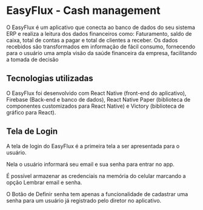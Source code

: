 # EasyFlux - Cash management

O EasyFlux é um aplicativo que conecta ao banco de dados do seu
sistema ERP e realiza a leitura dos dados financeiros como: Faturamento,
saldo de caixa, total de contas a pagar e total de clientes a receber. Os
dados recebidos são transformados em informação de fácil consumo,
fornecendo para o usuário uma ampla visão da saúde financeira da
empresa, facilitando a tomada de decisão

## Tecnologias utilizadas

O EasyFlux foi desenvolvido com React Native (front-end do
aplicativo), Firebase (Back-end e banco de dados), React Native Paper
(biblioteca de componentes customizados para React Native) e Victory
(biblioteca de gráfico para React).

## Tela de Login

A tela de login do EasyFlux é a primeira tela a ser apresentada para o usuário.

Nela o usuário informará seu email e sua senha para entrar no app.

É possível armazenar as credenciais na memória do celular marcando a opção Lembrar email e senha.

O Botão de Definir senha tem apenas a funcionalidade de cadastrar uma senha para um usuário já registrado
pelo diretor no aplicativo.



